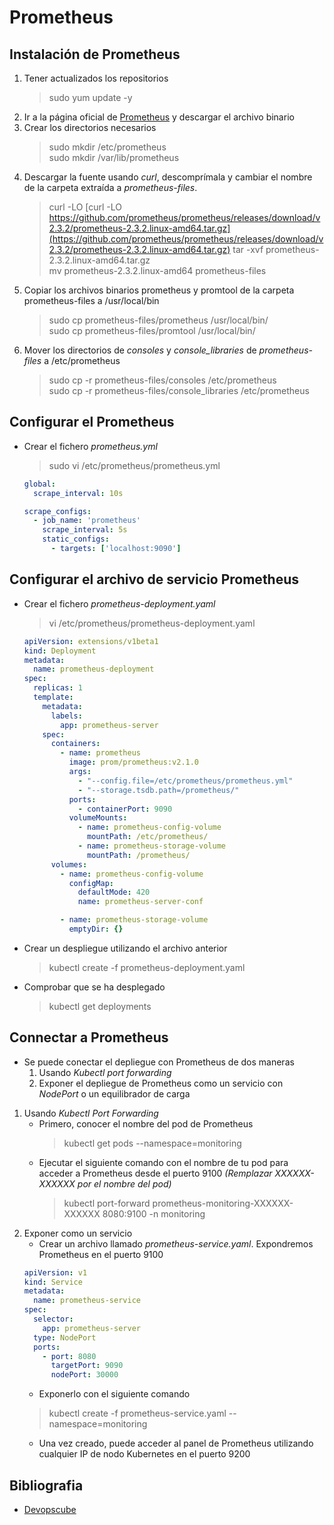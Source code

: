 # Prometheus

## Instalación de Prometheus

1. Tener actualizados los repositorios
    > sudo yum update -y
2. Ir a la página oficial de [Prometheus](https://prometheus.io/download/) y descargar el archivo binario
3. Crear los directorios necesarios
   > sudo mkdir /etc/prometheus  
   > sudo mkdir /var/lib/prometheus
4. Descargar la fuente usando *curl*, descomprímala y cambiar el nombre de la carpeta extraída a *prometheus-files*.
    > curl -LO [curl -LO https://github.com/prometheus/prometheus/releases/download/v2.3.2/prometheus-2.3.2.linux-amd64.tar.gz](https://github.com/prometheus/prometheus/releases/download/v2.3.2/prometheus-2.3.2.linux-amd64.tar.gz)
    > tar -xvf prometheus-2.3.2.linux-amd64.tar.gz  
    > mv prometheus-2.3.2.linux-amd64 prometheus-files
5. Copiar los archivos binarios prometheus y promtool de la carpeta prometheus-files a /usr/local/bin
    > sudo cp prometheus-files/prometheus /usr/local/bin/  
    > sudo cp prometheus-files/promtool /usr/local/bin/
6. Mover los directorios de *consoles* y *console_libraries* de *prometheus-files* a /etc/prometheus
    > sudo cp -r prometheus-files/consoles /etc/prometheus  
    > sudo cp -r prometheus-files/console_libraries /etc/prometheus

## Configurar el Prometheus

- Crear el fichero *prometheus.yml*
  > sudo vi /etc/prometheus/prometheus.yml

  ``` YAML
  global:
    scrape_interval: 10s

  scrape_configs:
    - job_name: 'prometheus'
      scrape_interval: 5s
      static_configs:
        - targets: ['localhost:9090']
  ```

## Configurar el archivo de servicio Prometheus

- Crear el fichero *prometheus-deployment.yaml*
  > vi /etc/prometheus/prometheus-deployment.yaml

  ``` YAML
  apiVersion: extensions/v1beta1
  kind: Deployment
  metadata:
    name: prometheus-deployment
  spec:
    replicas: 1
    template:
      metadata:
        labels:
          app: prometheus-server
      spec:
        containers:
          - name: prometheus
            image: prom/prometheus:v2.1.0
            args:
              - "--config.file=/etc/prometheus/prometheus.yml"
              - "--storage.tsdb.path=/prometheus/"
            ports:
              - containerPort: 9090
            volumeMounts:
              - name: prometheus-config-volume
                mountPath: /etc/prometheus/
              - name: prometheus-storage-volume
                mountPath: /prometheus/
        volumes:
          - name: prometheus-config-volume
            configMap:
              defaultMode: 420
              name: prometheus-server-conf

          - name: prometheus-storage-volume
            emptyDir: {}
    ```
- Crear un despliegue utilizando el archivo anterior
  > kubectl create -f prometheus-deployment.yaml
- Comprobar que se ha desplegado
  > kubectl get deployments

## Connectar a Prometheus

- Se puede conectar el depliegue con Prometheus de dos maneras
  1. Usando *Kubectl port forwarding*
  2. Exponer el depliegue de Prometheus como un servicio con *NodePort* o un equilibrador de carga

1. Usando *Kubectl Port Forwarding*  
    - Primero, conocer el nombre del pod de Prometheus
      > kubectl get pods --namespace=monitoring
    - Ejecutar el siguiente comando con el nombre de tu pod para acceder a Prometheus desde el puerto 9100 *(Remplazar XXXXXX-XXXXXX por el nombre del pod)*
      > kubectl port-forward prometheus-monitoring-XXXXXX-XXXXXX 8080:9100 -n monitoring
2. Exponer como un servicio
    - Crear un archivo llamado *prometheus-service.yaml*. Expondremos Prometheus en el puerto 9100
    ``` yaml
    apiVersion: v1
    kind: Service
    metadata:
      name: prometheus-service
    spec:
      selector:
        app: prometheus-server
      type: NodePort
      ports:
        - port: 8080
          targetPort: 9090
          nodePort: 30000
    ```
    - Exponerlo con el siguiente comando
    > kubectl create -f prometheus-service.yaml --namespace=monitoring
    - Una vez creado, puede acceder al panel de Prometheus utilizando cualquier IP de nodo Kubernetes en el puerto 9200

## Bibliografia

- [Devopscube](https://devopscube.com/install-configure-prometheus-linux/)